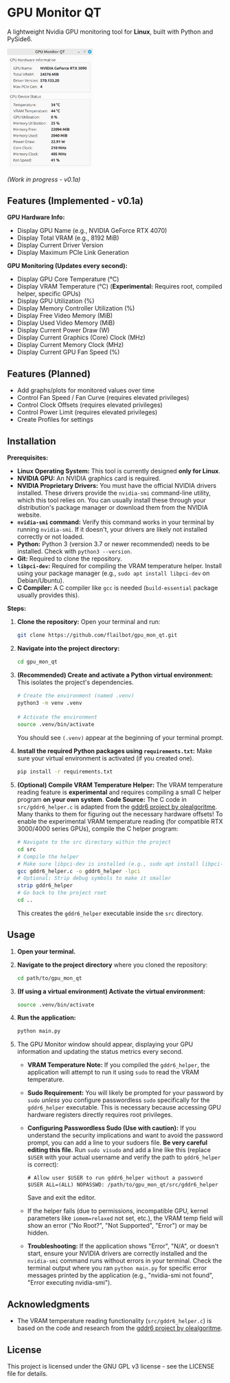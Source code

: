 # GPU Monitor QT

A lightweight Nvidia GPU monitoring tool for **Linux**, built with Python and PySide6.

<img src="./assets/gpu_mon_qt.png" width="200" />

*(Work in progress - v0.1a)*

## Features (Implemented - v0.1a)

**GPU Hardware Info:**
*   Display GPU Name (e.g., NVIDIA GeForce RTX 4070)
*   Display Total VRAM (e.g., 8192 MiB)
*   Display Current Driver Version
*   Display Maximum PCIe Link Generation

**GPU Monitoring (Updates every second):**
*   Display GPU Core Temperature (°C)
*   Display VRAM Temperature (°C) (**Experimental:** Requires root, compiled helper, specific GPUs)
*   Display GPU Utilization (%)
*   Display Memory Controller Utilization (%)
*   Display Free Video Memory (MiB)
*   Display Used Video Memory (MiB)
*   Display Current Power Draw (W)
*   Display Current Graphics (Core) Clock (MHz)
*   Display Current Memory Clock (MHz)
*   Display Current GPU Fan Speed (%)

## Features (Planned)
*   Add graphs/plots for monitored values over time
*   Control Fan Speed / Fan Curve (requires elevated privileges)
*   Control Clock Offsets (requires elevated privileges)
*   Control Power Limit (requires elevated privileges)
*   Create Profiles for settings

## Installation

**Prerequisites:**

*   **Linux Operating System:** This tool is currently designed **only for Linux**.
*   **NVIDIA GPU:** An NVIDIA graphics card is required.
*   **NVIDIA Proprietary Drivers:** You must have the official NVIDIA drivers installed. These drivers provide the `nvidia-smi` command-line utility, which this tool relies on. You can usually install these through your distribution's package manager or download them from the NVIDIA website.
*   **`nvidia-smi` command:** Verify this command works in your terminal by running `nvidia-smi`. If it doesn't, your drivers are likely not installed correctly or not loaded.
*   **Python:** Python 3 (version 3.7 or newer recommended) needs to be installed. Check with `python3 --version`.
*   **Git:** Required to clone the repository.
*   **`libpci-dev`:** Required for compiling the VRAM temperature helper. Install using your package manager (e.g., `sudo apt install libpci-dev` on Debian/Ubuntu).
*   **C Compiler:** A C compiler like `gcc` is needed (`build-essential` package usually provides this).

**Steps:**

1.  **Clone the repository:**
    Open your terminal and run:
    ```bash
    git clone https://github.com/flailbot/gpu_mon_qt.git
    ```

2.  **Navigate into the project directory:**
    ```bash
    cd gpu_mon_qt
    ```

3.  **(Recommended) Create and activate a Python virtual environment:**
    This isolates the project's dependencies.
    ```bash
    # Create the environment (named .venv)
    python3 -m venv .venv

    # Activate the environment
    source .venv/bin/activate
    ```
    You should see `(.venv)` appear at the beginning of your terminal prompt.

4.  **Install the required Python packages using `requirements.txt`:**
    Make sure your virtual environment is activated (if you created one).
    ```bash
    pip install -r requirements.txt
    ```

5.  **(Optional) Compile VRAM Temperature Helper:**
    The VRAM temperature reading feature is **experimental** and requires compiling a small C helper program **on your own system**.
    **Code Source:** The C code in `src/gddr6_helper.c` is adapted from the [gddr6 project by olealgoritme](https://github.com/olealgoritme/gddr6). Many thanks to them for figuring out the necessary hardware offsets!
    To enable the experimental VRAM temperature reading (for compatible RTX 3000/4000 series GPUs), compile the C helper program:
    ```bash
    # Navigate to the src directory within the project
    cd src
    # Compile the helper
    # Make sure libpci-dev is installed (e.g., sudo apt install libpci-dev on Debian/Ubuntu)
    gcc gddr6_helper.c -o gddr6_helper -lpci
    # Optional: Strip debug symbols to make it smaller
    strip gddr6_helper
    # Go back to the project root
    cd ..
    ```
    This creates the `gddr6_helper` executable inside the `src` directory.
## Usage

1.  **Open your terminal.**

2.  **Navigate to the project directory** where you cloned the repository:
    ```bash
    cd path/to/gpu_mon_qt
    ```

3.  **(If using a virtual environment) Activate the virtual environment:**
    ```bash
    source .venv/bin/activate
    ```

4.  **Run the application:**
    ```bash
    python main.py
    ```

5.  The GPU Monitor window should appear, displaying your GPU information and updating the status metrics every second.

    *   **VRAM Temperature Note:** If you compiled the `gddr6_helper`, the application will attempt to run it using `sudo` to read the VRAM temperature.
    *   **Sudo Requirement:** You will likely be prompted for your password by `sudo` *unless* you configure passwordless `sudo` specifically for the `gddr6_helper` executable. This is necessary because accessing GPU hardware registers directly requires root privileges.
    *   **Configuring Passwordless Sudo (Use with caution):**
        If you understand the security implications and want to avoid the password prompt, you can add a line to your sudoers file. **Be very careful editing this file.** Run `sudo visudo` and add a line like this (replace `$USER` with your actual username and verify the path to `gddr6_helper` is correct):
        ```
        # Allow user $USER to run gddr6_helper without a password
        $USER ALL=(ALL) NOPASSWD: /path/to/gpu_mon_qt/src/gddr6_helper
        ```
        Save and exit the editor.
    *   If the helper fails (due to permissions, incompatible GPU, kernel parameters like `iomem=relaxed` not set, etc.), the VRAM temp field will show an error ("No Root?", "Not Supported", "Error") or may be hidden.

    *   **Troubleshooting:** If the application shows "Error", "N/A", or doesn't start, ensure your NVIDIA drivers are correctly installed and the `nvidia-smi` command runs without errors in your terminal. Check the terminal output where you ran `python main.py` for specific error messages printed by the application (e.g., "nvidia-smi not found", "Error executing nvidia-smi").

## Acknowledgments

*   The VRAM temperature reading functionality (`src/gddr6_helper.c`) is based on the code and research from the [gddr6 project by olealgoritme](https://github.com/olealgoritme/gddr6).

## License

This project is licensed under the GNU GPL v3 license - see the LICENSE file for details.